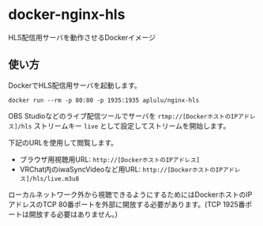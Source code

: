 # docker-nginx-hls

HLS配信用サーバを動作させるDockerイメージ

## 使い方

DockerでHLS配信用サーバを起動します。
```shell
docker run --rm -p 80:80 -p 1935:1935 aplulu/nginx-hls 
```

OBS Studioなどのライブ配信ツールでサーバを `rtmp://[DockerホストのIPアドレス]/hls` ストリームキー `live` として設定してストリームを開始します。

下記のURLを使用して閲覧します。
* ブラウザ用視聴用URL: `http://[DockerホストのIPアドレス]`
* VRChat内のiwaSyncVideoなど用URL: `http://[DockerホストのIPアドレス]/hls/live.m3u8`

ローカルネットワーク外から視聴できるようにするためにはDockerホストのIPアドレスのTCP 80番ポートを外部に開放する必要があります。(TCP 1925番ポートは開放する必要はありません。)
